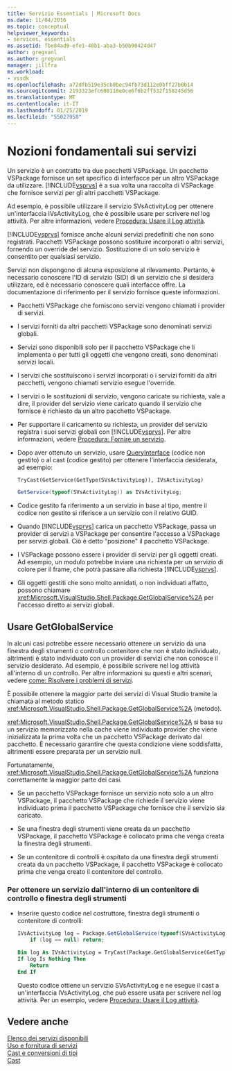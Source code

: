 ```yaml
---
title: Servizio Essentials | Microsoft Docs
ms.date: 11/04/2016
ms.topic: conceptual
helpviewer_keywords:
- services, essentials
ms.assetid: fbe84ad9-efe1-48b1-aba3-b50b90424d47
author: gregvanl
ms.author: gregvanl
manager: jillfra
ms.workload:
- vssdk
ms.openlocfilehash: a72dfb519e35cb0bec94fb73d112e0bff27b0b14
ms.sourcegitcommit: 2193323efc608118e0ce6f6b2ff532f158245d56
ms.translationtype: MT
ms.contentlocale: it-IT
ms.lasthandoff: 01/25/2019
ms.locfileid: "55027958"
---
```

# <a name="service-essentials"></a>Nozioni fondamentali sui servizi
Un servizio è un contratto tra due pacchetti VSPackage. Un pacchetto VSPackage fornisce un set specifico di interfacce per un altro VSPackage da utilizzare. [!INCLUDE[vsprvs](../../code-quality/includes/vsprvs_md.md)] è a sua volta una raccolta di VSPackage che fornisce servizi per gli altri pacchetti VSPackage.  
  
 Ad esempio, è possibile utilizzare il servizio SVsActivityLog per ottenere un'interfaccia IVsActivityLog, che è possibile usare per scrivere nel log attività. Per altre informazioni, vedere [Procedura: Usare il Log attività](../../extensibility/how-to-use-the-activity-log.md).  
  
 [!INCLUDE[vsprvs](../../code-quality/includes/vsprvs_md.md)] fornisce anche alcuni servizi predefiniti che non sono registrati. Pacchetti VSPackage possono sostituire incorporati o altri servizi, fornendo un override del servizio. Sostituzione di un solo servizio è consentito per qualsiasi servizio.  
  
 Servizi non dispongono di alcuna esposizione al rilevamento. Pertanto, è necessario conoscere l'ID di servizio (SID) di un servizio che si desidera utilizzare, ed è necessario conoscere quali interfacce offre. La documentazione di riferimento per il servizio fornisce queste informazioni.  
  
- Pacchetti VSPackage che forniscono servizi vengono chiamati i provider di servizi.  
  
- I servizi forniti da altri pacchetti VSPackage sono denominati servizi globali.  
  
- Servizi sono disponibili solo per il pacchetto VSPackage che li implementa o per tutti gli oggetti che vengono creati, sono denominati servizi locali.  
  
- I servizi che sostituiscono i servizi incorporati o i servizi forniti da altri pacchetti, vengono chiamati servizio esegue l'override.  
  
- I servizi o le sostituzioni di servizio, vengono caricate su richiesta, vale a dire, il provider del servizio viene caricato quando il servizio che fornisce è richiesto da un altro pacchetto VSPackage.  
  
- Per supportare il caricamento su richiesta, un provider del servizio registra i suoi servizi globali con [!INCLUDE[vsprvs](../../code-quality/includes/vsprvs_md.md)]. Per altre informazioni, vedere [Procedura: Fornire un servizio](../../extensibility/how-to-provide-a-service.md).  
  
- Dopo aver ottenuto un servizio, usare [QueryInterface](/cpp/atl/queryinterface) (codice non gestito) o al cast (codice gestito) per ottenere l'interfaccia desiderata, ad esempio:  
  
  ```vb  
  TryCast(GetService(GetType(SVsActivityLog)), IVsActivityLog)  
  ```  
  
  ```csharp  
  GetService(typeof(SVsActivityLog)) as IVsActivityLog;  
  ```  
  
- Codice gestito fa riferimento a un servizio in base al tipo, mentre il codice non gestito si riferisce a un servizio con il relativo GUID.  
  
- Quando [!INCLUDE[vsprvs](../../code-quality/includes/vsprvs_md.md)] carica un pacchetto VSPackage, passa un provider di servizi a VSPackage per consentire l'accesso a VSPackage per servizi globali. Ciò è detto "posizione" il pacchetto VSPackage.  
  
- I VSPackage possono essere i provider di servizi per gli oggetti creati. Ad esempio, un modulo potrebbe inviare una richiesta per un servizio di colore per il frame, che potrà passare alla richiesta [!INCLUDE[vsprvs](../../code-quality/includes/vsprvs_md.md)].  
  
- Gli oggetti gestiti che sono molto annidati, o non individuati affatto, possono chiamare <xref:Microsoft.VisualStudio.Shell.Package.GetGlobalService%2A> per l'accesso diretto ai servizi globali.   
  
<a name="how-to-use-getglobalservice"></a>  
  
## <a name="use-getglobalservice"></a>Usare GetGlobalService  
  
In alcuni casi potrebbe essere necessario ottenere un servizio da una finestra degli strumenti o controllo contenitore che non è stato individuato, altrimenti è stato individuato con un provider di servizi che non conosce il servizio desiderato. Ad esempio, è possibile scrivere nel log attività all'interno di un controllo. Per altre informazioni su questi e altri scenari, vedere [come: Risolvere i problemi di servizi](../../extensibility/how-to-troubleshoot-services.md).  
  
È possibile ottenere la maggior parte dei servizi di Visual Studio tramite la chiamata al metodo statico <xref:Microsoft.VisualStudio.Shell.Package.GetGlobalService%2A> (metodo).  
  
<xref:Microsoft.VisualStudio.Shell.Package.GetGlobalService%2A> si basa su un servizio memorizzato nella cache viene individuato provider che viene inizializzata la prima volta che un pacchetto VSPackage derivato dal pacchetto. È necessario garantire che questa condizione viene soddisfatta, altrimenti essere preparata per un servizio null.  
  
Fortunatamente, <xref:Microsoft.VisualStudio.Shell.Package.GetGlobalService%2A> funziona correttamente la maggior parte dei casi.  
  
-   Se un pacchetto VSPackage fornisce un servizio noto solo a un altro VSPackage, il pacchetto VSPackage che richiede il servizio viene individuato prima il pacchetto VSPackage che fornisce che il servizio sia caricato.  
  
-   Se una finestra degli strumenti viene creata da un pacchetto VSPackage, il pacchetto VSPackage è collocato prima che venga creata la finestra degli strumenti.  
  
-   Se un contenitore di controlli è ospitato da una finestra degli strumenti creata da un pacchetto VSPackage, il pacchetto VSPackage è collocato prima che venga creato il contenitore del controllo.  
  
### <a name="to-get-a-service-from-within-a-tool-window-or-control-container"></a>Per ottenere un servizio dall'interno di un contenitore di controllo o finestra degli strumenti  
  
-   Inserire questo codice nel costruttore, finestra degli strumenti o contenitore di controlli:  
  
    ```csharp  
    IVsActivityLog log = Package.GetGlobalService(typeof(SVsActivityLog)) as IVsActivityLog;
        if (log == null) return;
    ```  
    ```vb  
    Dim log As IVsActivityLog = TryCast(Package.GetGlobalService(GetType(SVsActivityLog)), IVsActivityLog)
    If log Is Nothing Then
        Return
    End If
    ```  
    
    Questo codice ottiene un servizio SVsActivityLog e ne esegue il cast a un'interfaccia IVsActivityLog, che può essere usata per scrivere nel log attività. Per un esempio, vedere [Procedura: Usare il Log attività](../../extensibility/how-to-use-the-activity-log.md).  
  
## <a name="see-also"></a>Vedere anche  
 [Elenco dei servizi disponibili](../../extensibility/internals/list-of-available-services.md)   
 [Uso e fornitura di servizi](../../extensibility/using-and-providing-services.md)   
 [Cast e conversioni di tipi](/dotnet/csharp/programming-guide/types/casting-and-type-conversions)   
 [Cast](/cpp/cpp/casting)